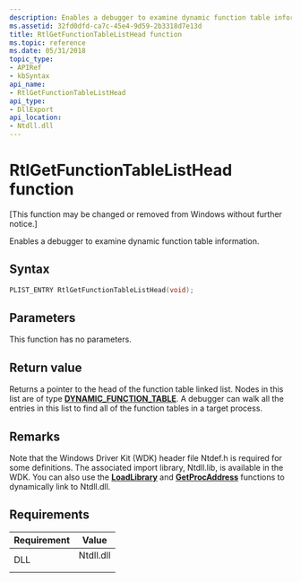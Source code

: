 ```yaml
---
description: Enables a debugger to examine dynamic function table information.
ms.assetid: 32fd0dfd-ca7c-45e4-9d59-2b3318d7e13d
title: RtlGetFunctionTableListHead function
ms.topic: reference
ms.date: 05/31/2018
topic_type: 
- APIRef
- kbSyntax
api_name: 
- RtlGetFunctionTableListHead
api_type: 
- DllExport
api_location: 
- Ntdll.dll
---
```


# RtlGetFunctionTableListHead function

\[This function may be changed or removed from Windows without further notice.\]

Enables a debugger to examine dynamic function table information.

## Syntax


```C++
PLIST_ENTRY RtlGetFunctionTableListHead(void);
```



## Parameters

This function has no parameters.

## Return value

Returns a pointer to the head of the function table linked list. Nodes in this list are of type [**DYNAMIC\_FUNCTION\_TABLE**](dynamic_function_table_type.md). A debugger can walk all the entries in this list to find all of the function tables in a target process.

## Remarks

Note that the Windows Driver Kit (WDK) header file Ntdef.h is required for some definitions. The associated import library, Ntdll.lib, is available in the WDK. You can also use the [**LoadLibrary**](/windows/win32/api/libloaderapi/nf-libloaderapi-loadlibrarya) and [**GetProcAddress**](/windows/win32/api/libloaderapi/nf-libloaderapi-getprocaddress) functions to dynamically link to Ntdll.dll.

## Requirements



| Requirement | Value |
|----------------|--------------------------------------------------------------------------------------|
| DLL<br/> | <dl> <dt>Ntdll.dll</dt> </dl> |



 

 
